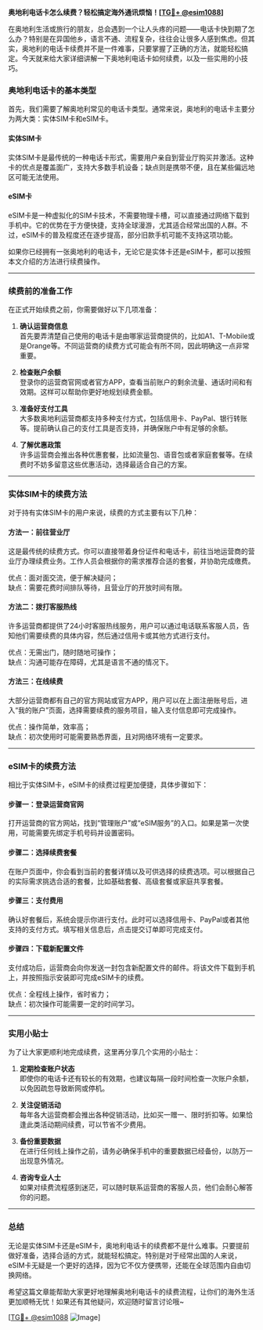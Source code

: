 **奥地利电话卡怎么续费？轻松搞定海外通讯烦恼！[[TG💪+ @esim1088](https://t.me/s/esim1088)]**

在奥地利生活或旅行的朋友，总会遇到一个让人头疼的问题——电话卡快到期了怎么办？特别是在异国他乡，语言不通、流程复杂，往往会让很多人感到焦虑。但其实，奥地利的电话卡续费并不是一件难事，只要掌握了正确的方法，就能轻松搞定。今天就来给大家详细讲解一下奥地利电话卡如何续费，以及一些实用的小技巧。

### 奥地利电话卡的基本类型

首先，我们需要了解奥地利常见的电话卡类型。通常来说，奥地利的电话卡主要分为两大类：实体SIM卡和eSIM卡。

#### 实体SIM卡
实体SIM卡是最传统的一种电话卡形式，需要用户亲自到营业厅购买并激活。这种卡的优点是覆盖面广，支持大多数手机设备；缺点则是携带不便，且在某些偏远地区可能无法使用。

#### eSIM卡
eSIM卡是一种虚拟化的SIM卡技术，不需要物理卡槽，可以直接通过网络下载到手机中。它的优势在于方便快捷，支持全球漫游，尤其适合经常出国的人群。不过，eSIM卡的普及程度还在逐步提高，部分旧款手机可能不支持这项功能。

如果你已经拥有一张奥地利的电话卡，无论它是实体卡还是eSIM卡，都可以按照本文介绍的方法进行续费操作。

---

### 续费前的准备工作

在正式开始续费之前，你需要做好以下几项准备：

1. **确认运营商信息**  
   首先要弄清楚自己使用的电话卡是由哪家运营商提供的，比如A1、T-Mobile或是Orange等。不同运营商的续费方式可能会有所不同，因此明确这一点非常重要。

2. **检查账户余额**  
   登录你的运营商官网或者官方APP，查看当前账户的剩余流量、通话时间和有效期。这样可以帮助你更好地规划续费金额。

3. **准备好支付工具**  
   大多数奥地利运营商都支持多种支付方式，包括信用卡、PayPal、银行转账等。提前确认自己的支付工具是否支持，并确保账户中有足够的余额。

4. **了解优惠政策**  
   许多运营商会推出各种优惠套餐，比如流量包、语音包或者家庭套餐等。在续费时不妨多留意这些优惠活动，选择最适合自己的方案。

---

### 实体SIM卡的续费方法

对于持有实体SIM卡的用户来说，续费的方式主要有以下几种：

#### 方法一：前往营业厅
这是最传统的续费方式。你可以直接带着身份证件和电话卡，前往当地运营商的营业厅办理续费业务。工作人员会根据你的需求推荐合适的套餐，并协助完成缴费。

优点：面对面交流，便于解决疑问；  
缺点：需要花费时间排队等待，且营业厅的开放时间有限。

#### 方法二：拨打客服热线
许多运营商都提供了24小时客服热线服务，用户可以通过电话联系客服人员，告知他们需要续费的具体内容，然后通过信用卡或其他方式进行支付。

优点：无需出门，随时随地可操作；  
缺点：沟通可能存在障碍，尤其是语言不通的情况下。

#### 方法三：在线续费
大部分运营商都有自己的官方网站或官方APP，用户可以在上面注册账号后，进入“我的账户”页面，选择需要续费的服务项目，输入支付信息即可完成操作。

优点：操作简单，效率高；  
缺点：初次使用时可能需要熟悉界面，且对网络环境有一定要求。

---

### eSIM卡的续费方法

相比于实体SIM卡，eSIM卡的续费过程更加便捷，具体步骤如下：

#### 步骤一：登录运营商官网
打开运营商的官方网站，找到“管理账户”或“eSIM服务”的入口。如果是第一次使用，可能需要先绑定手机号码并设置密码。

#### 步骤二：选择续费套餐
在账户页面中，你会看到当前的套餐详情以及可供选择的续费选项。可以根据自己的实际需求挑选合适的套餐，比如基础套餐、高级套餐或家庭共享套餐。

#### 步骤三：支付费用
确认好套餐后，系统会提示你进行支付。此时可以选择信用卡、PayPal或者其他支持的支付方式。填写相关信息后，点击提交订单即可完成支付。

#### 步骤四：下载新配置文件
支付成功后，运营商会向你发送一封包含新配置文件的邮件。将该文件下载到手机上，并按照指示安装即可完成eSIM卡的续费。

优点：全程线上操作，省时省力；  
缺点：初次操作可能需要一定的时间学习。

---

### 实用小贴士

为了让大家更顺利地完成续费，这里再分享几个实用的小贴士：

1. **定期检查账户状态**  
   即使你的电话卡还有较长的有效期，也建议每隔一段时间检查一次账户余额，以免因疏忽导致断网或停机。

2. **关注促销活动**  
   每年各大运营商都会推出各种促销活动，比如买一赠一、限时折扣等。如果恰逢此类活动期间续费，可以节省不少费用。

3. **备份重要数据**  
   在进行任何线上操作之前，请务必确保手机中的重要数据已经备份，以防万一出现意外情况。

4. **咨询专业人士**  
   如果对续费流程感到迷茫，可以随时联系运营商的客服人员，他们会耐心解答你的问题。

---

### 总结

无论是实体SIM卡还是eSIM卡，奥地利电话卡的续费都不是什么难事。只要提前做好准备，选择合适的方式，就能轻松搞定。特别是对于经常出国的人来说，eSIM卡无疑是一个更好的选择，因为它不仅方便携带，还能在全球范围内自由切换网络。

希望这篇文章能帮助大家更好地理解奥地利电话卡的续费流程，让你们的海外生活更加顺畅无忧！如果还有其他疑问，欢迎随时留言讨论哦~ 

[[TG💪+ @esim1088](https://t.me/s/esim1088) ![Image](https://i.postimg.cc/4NQfJmqS/Snipaste-2025-05-13-00-14-12.png)]